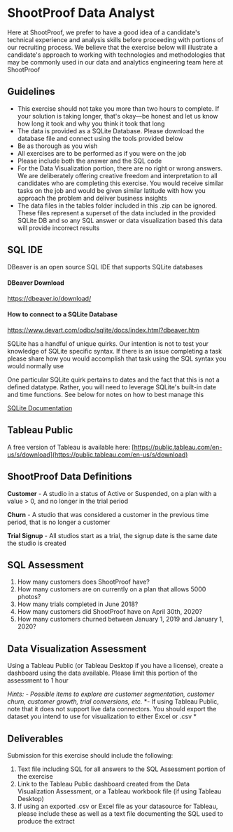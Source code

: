﻿# ShootProof Data Analyst
Here at ShootProof, we prefer to have a good idea of a candidate's technical experience and analysis skills before proceeding with portions of our recruiting process. We believe that the exercise below will illustrate a candidate's approach to working with technologies and methodologies that may be commonly used in our data and analytics engineering team here at ShootProof

## Guidelines
-  This exercise should not take you more than two hours to complete. If your solution is taking longer, that's okay—be honest and let us know how long it took and why you think it took that long
- The data is provided as a SQLite Database. Please download the database file and connect using the tools provided below
-   Be as thorough as you wish
-   All exercises are to be performed as if you were on the job
-   Please include both the answer and the SQL code
-  For the Data Visualization portion, there are no right or wrong answers. We are deliberately offering creative freedom and interpretation to all candidates who are completing this exercise. You would receive similar tasks on the job and would be given similar latitude with how you approach the problem and deliver business insights
- The data files in the tables folder included in this .zip can be ignored. These files represent a superset of the data included in the provided SQLite DB and so any SQL answer or data visualization based this data will provide incorrect results

## SQL IDE
DBeaver is an open source SQL IDE that supports SQLite databases

#### DBeaver Download
https://dbeaver.io/download/

#### How to connect to a SQLite Database
https://www.devart.com/odbc/sqlite/docs/index.html?dbeaver.htm

SQLite has a handful of unique quirks. Our intention is not to test your knowledge of SQLite specific syntax. If there is an issue completing a task please share how you would accomplish that task using the SQL syntax you would normally use

One particular SQLite quirk pertains to dates and the fact that this is not a defined datatype. Rather, you will need to leverage SQLite's built-in date and time functions. See below for notes on how to best manage this

[SQLite Documentation](https://www.sqlitetutorial.net/sqlite-date-functions/sqlite-date-function/)

## Tableau Public
A free version of Tableau is available here: [https://public.tableau.com/en-us/s/download](https://public.tableau.com/en-us/s/download)

## ShootProof Data Definitions
**Customer** - A studio in a status of Active or Suspended, on a plan with a value > 0, and no longer in the trial period

**Churn** - A studio that was considered a customer in the previous time period, that is no longer a customer

**Trial Signup** - All studios start as a trial, the signup date is the same date the studio is created

## SQL Assessment

1.  How many customers does ShootProof have?
2.  How many customers are on currently on a plan that allows 5000 photos?
3.  How many trials completed in June 2018?
4.  How many customers did ShootProof have on April 30th, 2020?
5.  How many customers churned between January 1, 2019 and January 1, 2020?

## Data Visualization Assessment

Using a Tableau Public (or Tableau Desktop if you have a license), create a dashboard using the data available. Please limit this portion of the assessment to 1 hour

*Hints:* 
*- Possible items to explore are customer segmentation, customer churn, customer growth, trial conversions, etc.*
*- If using Tableau Public, note that it does not support live data connectors. You should export the dataset you intend to use for visualization to either Excel or .csv *

## Deliverables

Submission for this exercise should include the following:
1. Text file including SQL for all answers to the SQL Assessment portion of the exercise
2. Link to the Tableau Public dashboard created from the Data Visualization Assessment, or a Tableau workbook file (if using Tableau Desktop)
3. If using an exported .csv or Excel file as your datasource for Tableau, please include these as well as a text file documenting the SQL used to produce the extract
